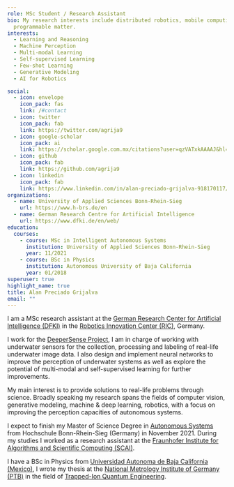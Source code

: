 ```yaml
---
role: MSc Student / Research Assistant
bio: My research interests include distributed robotics, mobile computing and
  programmable matter.
interests:
  - Learning and Reasoning
  - Machine Perception
  - Multi-modal Learning
  - Self-supervised Learning
  - Few-shot Learning 
  - Generative Modeling
  - AI for Robotics

social:
  - icon: envelope
    icon_pack: fas
    link: /#contact
  - icon: twitter
    icon_pack: fab
    link: https://twitter.com/agrija9
  - icon: google-scholar
    icon_pack: ai
    link: https://scholar.google.com.mx/citations?user=qzVATxkAAAAJ&hl=en
  - icon: github
    icon_pack: fab
    link: https://github.com/agrija9
  - icon: linkedin
    icon_pack: fab
    link: https://www.linkedin.com/in/alan-preciado-grijalva-918170117/
organizations:
  - name: University of Applied Sciences Bonn-Rhein-Sieg
    url: https://www.h-brs.de/en
  - name: German Research Centre for Artificial Intelligence
    url: https://www.dfki.de/en/web/
education:
  courses:
    - course: MSc in Intelligent Autonomous Systems
      institution: University of Applied Sciences Bonn-Rhein-Sieg
      year: 11/2021
    - course: BSc in Physics
      institution: Autonomous University of Baja California
      year: 01/2018
superuser: true
highlight_name: true
title: Alan Preciado Grijalva
email: ""
---
```


I am a MSc research assistant at the [German Research Center for Artificial Intelligence (DFKI)](https://www.dfki.de/web/) in the [Robotics Innovation Center (RIC)](https://robotik.dfki-bremen.de/de/startseite.html), Germany. 

I work for the [DeeperSense Project](https://www.deepersense.eu/www/), I am in charge of working with underwater sensors for the collection, processing and labeling of real-life underwater image data. I also design and implement neural networks to improve the perception of underwater systems as well as explore the potential of multi-modal and self-supervised learning for further improvements. 

My main interest is to provide solutions to real-life problems through science. Broadly speaking my research spans the fields of computer vision, generative modeling, machine & deep learning, robotics, with a focus on improving the perception capacities of autonomous systems.

I expect to finish my Master of Science Degree in [Autonomous Systems](https://www.h-brs.de/en/inf/study/master/autonomous-systems) from Hochschule Bonn-Rhein-Sieg (Germany) in November 2021. During my studies I worked as a research assistant at the [Fraunhofer Institute for Algorithms and Scientific Computing (SCAI)](https://www.scai.fraunhofer.de/en.html).

I have a BSc in Physics from [Universidad Autonoma de Baja California (Mexico)](http://www.uabc.mx/), I wrote my thesis at the [National Metrology Institute of Germany (PTB)](https://www.ptb.de/cms/en.html) in the field of [Trapped-Ion Quantum Engineering](https://www.quantummetrology.de/equopt/home/).


<!-- {{< icon name="download" pack="fas" >}} Download my {{< staticref "uploads/demo_resume.pdf" "newtab" >}}resumé{{< /staticref >}}. -->
